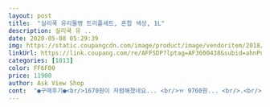 ```yaml
---
layout: post 
title:  "실리쿡 유리물병 트리플세트, 혼합 색상, 1L" 
description: 실리쿡 유 ..
date: 2020-05-08 05:29:39 
img: https://static.coupangcdn.com/image/product/image/vendoritem/2018/10/31/3744161159/af282ddb-5f71-4e90-850b-a05ea100f806.jpg 
linkUrl: https://link.coupang.com/re/AFFSDP?lptag=AF3600438&subid=ahnPublicAsk&pageKey=98498727&itemId=302098185&vendorItemId=3744161159&traceid=V0-113-f804234ee08af7e1 
categories: [1013] 
color: FF6F00 
price: 11900 
author: Ask View Shop 
cont:  "●구매후기●<br/>1670원이 저렴해졌네요... <br/>ㅠ 9760원... <br/>.<br/><br/>3개 가격에 만원대라 저렴하지만 지금보니 몇일만에<br/>⏺가격 9,610원(로켓배송)<br/>⏺배송 2019년 03월 26일<br/>⏺상품 실리쿡 유리물병 트리플세트 혼합색상 1L<br/>⏺주문 2019년 03월 25일<br/>가족들이 이물을 사랑해요~~|<br/>감당해야죠... <br/> 아님 다른 물병으로 바꾸거나<br/>거슬리는 분들은 다른거 구매하시는게 나을거 같애요.<br/>.<br/><br/>그래두 전 흐르거나 자국이 남는건 싫기때문에 재구매<br/>그래서 무색의 정수물이 아닌이상 저렇게 자국이 남아<br/>그래서 완전히 밀어넣지 않고 유리병 입구에 얹는형태<br/>그리고 뚜껑 옆으로 따르고 나면 조금 흐르니 그것도<br/>그리고 상세내용에 내냉온도가 적혀있지 않아<br/>그리고 저 실리콘링 ... <br/>을 뚜껑 안쪽에 밀어넣으면<br/>근데 궁금한거 한가지(여기에 써도 소용없겠지만) 혼합색상이라고 되어 있는데 왜 화이트만 올까요 색색이 뚜껑 완전 원츄~♡합니다 화이트/혼합색상 중에 선택할 수 있었으면 좋겠어요<br/>깔끔한 외관 디자인.<br/><br/>내열유리가 아니어서 열탕소독은 못하고 식초랑 따뜻한 물로 담아두었다 세제로 다시 깨끗이 씻어 말린후 끓여서 식힌 옥수수차물을 담았어요 병이 투명해서 그런지 물을 담아 놓으니 더 예쁘네요<br/>는 안할 생각입니다... <br/><br/>는지라 밀폐를 원하시는 분들 참고하세요~<br/>단점<br/> -밀폐뚜껑이 아님 / 기울어지면 자동으로 열리는 방식이라 넘어지면 물바다 각오해야함<br/>된건 가격이 이제품 3개 값이상더라구요.<br/>.<br/><br/>또 뚜껑은 완전 밀폐가 인되구 그냥 얹혀 있다고 봐야되<br/>뚜껑이 받치는 역할을 해서 손잡이가 없어도 잡기<br/>로 써보려구요.<br/> 세면 어쩔수 없이 불편하고 어려워도<br/>로켓배송의 위력으로 다음날 바로 유리병 3개가 내품안으로~ 깨진것 없이, 뚜껑 어긋나는것도 없이, 패킹도 빠뜨리지않은 제대로 된 제품을 받았습니다<br/>를 우선적으로 생각하시는 분들은 구매하시면 만족하<br/>물맛도 개운해서 이물마시다가 다른물은 미적지근해서<br/>물병 닦고 말려서 실리콘패킹 뚜껑에 장착 시켜서 물넣고 사용해봤어요 진짜 편해요 뚜껑 여닫는거없이 물 따라 마시는게 이렇게 편할 줄이야 이거에 익숙해지면 다른 물병은 쓰기 싫을거 같아요 귀차니즘에 물든 저같은 사람에게 너무 좋습니다<br/>물병은 호리호리해보이는데 막상 손으로 잡으면 물병이 커서 본의아니게 물병 멱살잡이를 하게 됩니다 목부분이 제일 얇은 부분이라 물병에겐 미안하지만 어쩔 수 없어요<br/>물병이 많이 필요해서 정말 많이 둘러봤는데 유리로<br/>물을 따를때 깔끔하게 떨어지지 않는다.<br/><br/>물을 먹습니다.<br/><br/>밋밋한 병이라고 생각했는데 물병 중간에 실리쿡이라는 이니셜이 각인되어 있어서 뭔가 있어보이는 효과가 납니다<br/>병안에 들어있는 실리콘을 뚜껑에 끼워맞추고 물을 따르니 정말 너무 간편하네요 따로 뚜껑을 열었다 닫았다 하지않고 그냥 꺼내서 바로 물따르고 다시 냉장고에 넣고하니 너무 편해요<br/>보스티를 2리터가량 끓여서 마셔요~<br/>보시다시피 색이 있는물이다 보니 이 물병에 담으니 이<br/>쁘기도 하지만 단점도 보이네요.<br/><br/>사용하기 편리한 구조.<br/><br/>사진상으로는 큰것같지 않았는데 받아보니 사이즈 적당한 크기네요 1리터 우유병보다 살짝 키가 크고 입구도 세척솔이 들어갈 정도로 여유있게 커요  유리라 그런지 무게감도 살짝 있어 물을 담고 이동시에는 주의가 필요할듯요<br/>사진처럼 남아요... <br/>아님 흐를때도 있구요.<br/><br/>생수보다는 차종류의 끓인물을 즐겨 먹다보니 플라스틱 제품이 아닌 유리물병 제품을 찾다가 상품평이 좋길래 주문해 보았어요<br/>세는건 아니구요... <br/><br/>손이 안들어가는 크기라 솔 이용하셔야 되세요... <br/><br/>실거 같고 아무리 디자인 가격 소재가 그래두 단점이<br/>아 그리고 유리라는 점~~~<br/>아... <br/>저사진에 같이 있는 물병을 거의 십년가까이 쓰는데<br/>아님 반정도 식힌 다음에 넣으시는게 안전할것 같아요~<br/>아이가 아기때부터 심한 아토피라 그때부터 쭈욱 루이<br/>아주 불만족이에요... <br/><br/>아주 불편합니다.<br/> 잘 안빠져요... <br/><br/>앞으로 다가올 여름을 대비하며 냉장고용 물병 준비하느라 구입했어요<br/>온도차이가 나는 계절? 에는 주의하라입니다.<br/><br/>우선 맘에 드는점을 적자면  앞서말했듯이 적당한 크기.<br/><br/>원래는 유리손잡이 달린 물병을 사용했는데 어느날 손잡이가 뚝 떨아지는 바람에 얼마나 놀랐는지... <br/>무서워서 바로 스텐물병으로 바꿨는데 스텐물병은 물 남아있는 양이 안보여서 좀 답답하기도하고 어떤땐 살짝 쇠맛 비슷한 맛도 나는것 같고 해서 다시 유리병으로 돌아오려고 손잡이 없는 물병으로 적당한거 찾다가 물 나오는 입구가 참신한 이 물병을 발견하고 바로 질렀습니다<br/>이거파는 두두월드 홈피드가서 문의글 찾아보구<br/>이미지상 크기가 좀 작을거 같아 걱정했는데 딱 적당한<br/>이젠 팔지를 않네요... <br/>.<br/>ㅠ 단종... <br/>인가봐요... <br/><br/>일부러 닦아줘야 하니 짜증나요... <br/><br/>잘 받았습니다<br/>저같이 빼서 세척해야 직성이 풀리는 사람은<br/>저녁에 집에 와서 물병 사용해 본 막내는 집에 있는 물병 전부 이걸로 바꾸자고 하고 신랑은 보면 알겠지 싶어서 사용방법을 말 안했더니 3일이 지난 오늘 아침까지도 뚜껑 돌려서 열고 물 따라먹는 헤프닝도 볼 수 있었어요ㅎㅎㅎ<br/>전 다른 음료는 안넣고 물만 넣고 먹을거라 깨지거나하면 바로 재구매각입니다<br/>전체적인 평은 보통입니다.<br/>.<br/> 디자인 가격.<br/> 유리소재<br/>정수기도 있지만 저희집은 항상 지금까지 루이보스티<br/>지금부터 불만족 스러운점을 나열할께요... <br/><br/>크기는 합격~~<br/>크기라서 맘에 들어요.<br/> ✡️<br/>편하다~~입니다.<br/><br/>플라스틱보다는 무게감도 크고 깨지기 쉬운 단점도 있지만 건강과 환경을 생각해서 유리병으로 바꾸길 잘했단 생각이 들어요~<br/>한손으로도 충분히 물병을 들을수 있어요 다만 홈바에서 꺼내면서 살짝 기울일때 물이 약간 흐를수 있으니 조심해야 할듯요<br/>한여름에도 일주일가량 실온에 둬도 절대 쉬지않아요.<br/><br/>했어요... <br/> 내용은 뜨거운걸 담아도 되나 지금처럼<br/>혹시 모르니 뜨거운거 담으실 분들은 한김 뺀담에<br/>흰색이라 보기도 그렇구... <br/><br/>" 
---
```

